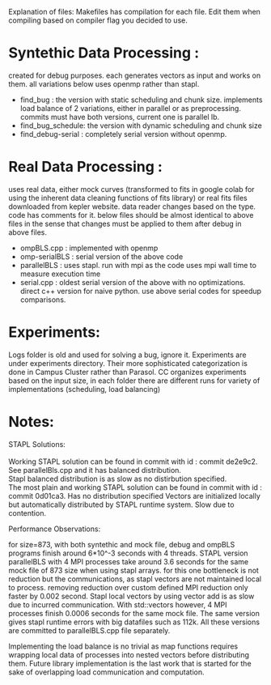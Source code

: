 Explanation of files:
Makefiles has compilation for each file. Edit them when compiling based on compiler flag you decided to use.

# Syntethic Data Processing : 
created for debug purposes. each generates vectors as input and works on them. all variations below uses openmp rather than stapl.
- find_bug : the version with static scheduling and chunk size. implements load balance of 2 variations, either in parallel or as preprocessing. commits must have both versions, current one is parallel lb.
- find_bug_schedule:  the version with dynamic scheduling and chunk size
- find_debug-serial : completely serial version without openmp.

# Real Data Processing : 
uses real data, either mock curves (transformed to fits in google colab for using the inherent data cleaning functions of fits library) or real fits files downloaded from kepler website. data reader changes based on the type. code has comments for it.
below files should be almost identical to above files in the sense that changes must be applied to them after debug in above files.
-  ompBLS.cpp : implemented with openmp 
-  omp-serialBLS : serial version of the above code
-  parallelBLS : uses stapl. run with mpi as the code uses mpi wall time to measure execution time
-  serial.cpp :  oldest serial version of the above with no optimizations. direct c++ version for naive python. use above serial codes for speedup comparisons.

# Experiments: 
Logs folder is old and used for solving a bug, ignore it.
Experiments are under experiments directory. Their more sophisticated categorization is done in Campus Cluster rather than Parasol.
CC organizes experiments based on the input size, in each folder there are different runs for variety of implementations (scheduling, load balancing)

# Notes:
STAPL Solutions: \
\
Working STAPL solution can be found in commit with id : commit de2e9c2. See parallelBls.cpp and it has balanced distribution. \
Stapl balanced distribution is as slow as no distirbution specified. \
The most plain  and working STAPL solution can be found in commit with id : commit 0d01ca3. Has no distribution specified Vectors are initialized locally but automatically distributed by STAPL runtime system. Slow due to contention.

Performance Observations: 


for size=873, with both syntethic and mock file, debug and ompBLS programs finish around 6*10^-3 seconds with 4 threads.
STAPL version parallelBLS with 4 MPI processes take around 3.6 seconds for the same mock file of 873 size when using stapl arrays.  for this one bottleneck is not reduction but the communications, as stapl vectors are not maintained local to process. removing reduction over custom defined MPI reduction only faster by 0.002 second.
Stapl local vectors by using vector add is as slow due to incurred communication.
With std::vectors however, 4 MPI processes finish 0.0006 seconds for the same mock file. The same version gives stapl runtime errors with big datafiles such as 112k.
All these versions are committed to parallelBLS.cpp file separately.

Implementing the load balance is no trivial as map functions requires wrapping local data of processes into nested vectors before distributing them. Future library implementation is the last work that is started for the sake of overlapping load communication and computation.